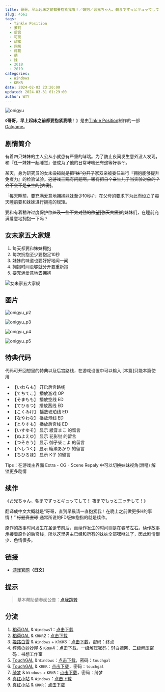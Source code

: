 ```yaml
---
title: 哥哥，早上起床之前都要抱紧我哦！／妹抱／お兄ちゃん、朝までずっとギュッてして！
slug: 4561
tags:
  - Tinkle Position
  - 萝莉
  - 后宫
  - 可爱
  - 甜蜜
  - 同居
  - 炼铜
  - 萌
  - 妹
  - 2018
  - 2019
categories:
  - Windows
  - KRKR
date: 2024-02-03 23:20:00
updated: 2024-03-31 01:29:00
author: WTY
---
```


![onigyu](https://static.saop.cc/vns/img/onigyu.webp)

《**哥哥，早上起床之前都要抱紧我哦！**》是由[Tinkle Position](https://zh.moegirl.org.cn/index.php?title=Tinkle_Position&action=edit&redlink=1)制作的一部[Galgame](https://zh.moegirl.org.cn/Galgame)。

<!-- more -->

## 剧情简介

有着四只妹妹的主人公从小就患有严重的哮喘。为了防止夜间发生意外没人发现，和『任一妹妹一起睡觉』便成为了他的日常~~哮喘还有这等好事？~~。

某天，身为研究员的女未~~没错就是把“妹”分开了~~家双亲被委任进行『拥抱能够提升免疫力』的检验试验。~~这游戏三观有问题啊，哪有把自个亲生儿子当实验对象的？会不会不是亲生的[大雾]~~。

「每天睡前，要充满爱意地拥抱妹妹至少10秒♪」在父母的要求下为此而设立了每天睡前要和妹妹进行拥抱的规矩。

要和有着稍许过度保护欲~~以及一些不太对劲的欲望[弥天大雾]~~的妹妹们，在睡前充满爱意地拥抱一下吗？

## 女未家五大家规

1. 每天都要和妹妹拥抱
2. 每次拥抱至少要抱足10秒
3. 妹妹的味道也要好好地闻一闻
4. 拥抱时间没够就分开要重新抱
5. 要充满爱意地去拥抱

![女未家五大家规](https://static.saop.cc/vns/img/onigyu_p1.webp)

## 图片

![onigyu_p2](https://static.saop.cc/vns/img/onigyu_p2.webp)

![onigyu_p3](https://static.saop.cc/vns/img/onigyu_p3.webp)

![onigyu_p4](https://static.saop.cc/vns/img/onigyu_p4.webp)

![onigyu_p5](https://static.saop.cc/vns/img/onigyu_p5.webp)

## 特典代码

代码可开回想里的特典以及后宫路线，在游戏设置中可以输入
[本篇]只能本篇使用

- 【いわらも】 开启后宫路线
- 【てちてこ】 播放游戏 OP
- 【そまもも】 播放空线 ED
- 【てひるつ】 播放茜线 ED
- 【こくみけ】 播放琥珀线 ED
- 【なやわな】 播放澄线 ED
- 【とりすも】 播放后宫线 ED
- 【いすゆそ】 显示 綾音まこ 的留言
- 【ぬよえゆ】 显示 花影蛍 的留言
- 【つそきう】 显示 御子柴こよ 的留言
- 【へしつく】 显示 綾瀬あかり 的留言
- 【ちひろほ】 显示 K子 的留言

Tips：在游戏主界面 Extra - CG - Scene Repaly 中可以切换妹妹视角(滑稽) 解锁更多剧情

## 续作

《お兄ちゃん、朝までずっとギュッてして！ 夜までもっとエッチして！》

翻译成中文大概就是“哥哥，直到早晨请一直抱紧我！在晚上之前做更多H的事情！” ~~标题真直球~~ 通常所说的FD版妹抱指的就是续作。

原作的故事时间发生在圣诞节前后，而续作发生的时间则是在春节左右。续作故事承接着原作的后宫线，所以这里男主已经和所有的妹妹全部嘿咻过了，因此剧情很少、色情很多。

## 链接

- [游戏官网](http://tinkle-position.com/onigyu/)**（日文）**

## 提示

> 基本帮助请参阅公告：[点我跳转](/)

## 分流

1. [稻荷GAL](https://inarigal.com/) & `Windows`1：[点击下载](https://sakustar.moe/download?post_id=818&index=0&i=0)
2. [稻荷GAL](https://inarigal.com/) & `KRKR`2：[点击下载](https://sakustar.moe/download?post_id=4517&index=0&i=0)
3. [姬路白雪](https://jlbx.xyz/) & `Windows` + `KRKR`3：[点击下载](https://pan.jlbx.xyz/?s=%E5%93%A5%E5%93%A5%EF%BC%8C%E6%97%A9%E4%B8%8A%E8%B5%B7%E5%BA%8A%E4%B9%8B%E5%89%8D%E9%83%BD%E8%A6%81%E6%8A%B1%E7%B4%A7%E6%88%91%E5%93%A6%EF%BC%81)，密码：终点
4. [梓澪の妙妙屋](https://zi0.cc/) & `KRKR`4：[点击下载](https://zi0.cc/d/%60%E3%80%90%E5%BD%92%20%E6%A1%A3%E3%80%91/%E3%80%90KRKR%E5%90%88%E9%9B%86%E3%80%91/1/%E5%93%A5%E5%93%A5%EF%BC%8C%E6%97%A9%E4%B8%8A%E8%B5%B7%E5%BA%8A%E4%B9%8B%E5%89%8D%E9%83%BD%E8%A6%81%E6%8A%B1%E7%B4%A7%E6%88%91%E5%93%A6%EF%BC%81.exe?sign=O0nIyRmd6ibQPG4bgyGtMAzLDLPoJAHXXGVW7ElNGJ8=:0)，一级解压密码：91白嫖网、二级解压密码：书想工作室
5. [TouchGAL](https://www.touchgal.us/) & `Windows`：[点击下载](https://pan.touchgal.net/s/qoetb)，密码：`touchgal`
6. [TouchGAL](https://www.touchgal.us/) & `KRKR`：[点击下载](https://pan.touchgal.net/s/5QGCE)，密码：`touchgal`
7. [绮梦](https://acgs.eu.org/) & `Windows` + `KRKR`：[点击下载](https://acgs.eu.org/down_html/?url=game/%E5%93%A5%E5%93%A5%E6%97%A9%E4%B8%8A%E8%B5%B7%E5%BA%8A%E4%B9%8B%E5%89%8D%E9%83%BD%E8%A6%81%E6%8A%B1%E7%B4%A7%E6%88%91%E5%93%A6&name=%E5%93%A5%E5%93%A5%EF%BC%8C%E6%97%A9%E4%B8%8A%E8%B5%B7%E5%BA%8A%E4%B9%8B%E5%89%8D%E9%83%BD%E8%A6%81%E6%8A%B1%E7%B4%A7%E6%88%91%E5%93%A6%EF%BC%81)，密码：绮梦
8. [真红小站](https://www.shinnku.com/) & `Windows`：[点击下载](https://www.shinnku.com/api/download/0/win/%E5%93%A5%E5%93%A5,%E6%97%A9%E4%B8%8A%E8%B5%B7%E5%BA%8A%E4%B9%8B%E5%89%8D%E9%83%BD%E8%A6%81%E6%8A%B1%E7%B4%A7%E6%88%91%E5%93%A6%EF%BC%81.7z)
9. [真红小站](https://www.shinnku.com/) & `KRKR`：[点击下载](https://www.shinnku.com/api/download/0/krkr/%E5%93%A5%E5%93%A5%EF%BC%8C%E6%97%A9%E4%B8%8A%E8%B5%B7%E5%BA%8A%E4%B9%8B%E5%89%8D%E9%83%BD%E8%A6%81%E6%8A%B1%E7%B4%A7%E6%88%91%E5%93%A6%EF%BC%81.7z)
